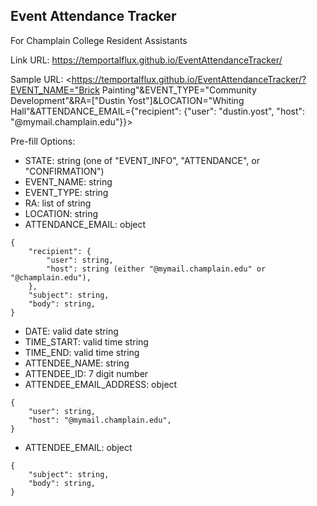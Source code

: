 Event Attendance Tracker
-

For Champlain College Resident Assistants

Link URL:
<https://temportalflux.github.io/EventAttendanceTracker/>

Sample URL:
<https://temportalflux.github.io/EventAttendanceTracker/?EVENT_NAME="Brick Painting"&EVENT_TYPE="Community Development"&RA=["Dustin Yost"]&LOCATION="Whiting Hall"&ATTENDANCE_EMAIL={"recipient": {"user": "dustin.yost", "host": "@mymail.champlain.edu"}}>

Pre-fill Options:
- STATE: string (one of "EVENT_INFO", "ATTENDANCE", or "CONFIRMATION")
- EVENT_NAME: string
- EVENT_TYPE: string
- RA: list of string
- LOCATION: string
- ATTENDANCE_EMAIL: object
```
{
	"recipient": {
		"user": string,
		"host": string (either "@mymail.champlain.edu" or "@champlain.edu"),
	},
	"subject": string,
	"body": string,
}
```
- DATE: valid date string
- TIME_START: valid time string
- TIME_END: valid time string
- ATTENDEE_NAME: string
- ATTENDEE_ID: 7 digit number
- ATTENDEE_EMAIL_ADDRESS: object
```
{
	"user": string,
	"host": "@mymail.champlain.edu",
}
```
- ATTENDEE_EMAIL: object
```
{
	"subject": string,
	"body": string,
}
```
